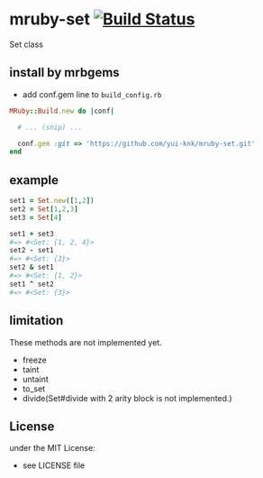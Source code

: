 # mruby-set   [![Build Status](https://travis-ci.org/yui-knk/mruby-set.png?branch=master)](https://travis-ci.org/yui-knk/mruby-set)

Set class

## install by mrbgems 

- add conf.gem line to `build_config.rb` 

```ruby
MRuby::Build.new do |conf|

  # ... (snip) ...

  conf.gem :git => 'https://github.com/yui-knk/mruby-set.git'
end
```

## example 

```ruby
set1 = Set.new([1,2])
set2 = Set[1,2,3]
set3 = Set[4]

set1 + set3
#=> #<Set: {1, 2, 4}>
set2 - set1
#=> #<Set: {3}>
set2 & set1
#=> #<Set: {1, 2}>
set1 ^ set2
#=> #<Set: {3}>
```

## limitation

These methods are not implemented yet.

+ freeze
+ taint
+ untaint
+ to_set
+ divide(Set#divide with 2 arity block is not implemented.)

## License
under the MIT License:
- see LICENSE file
